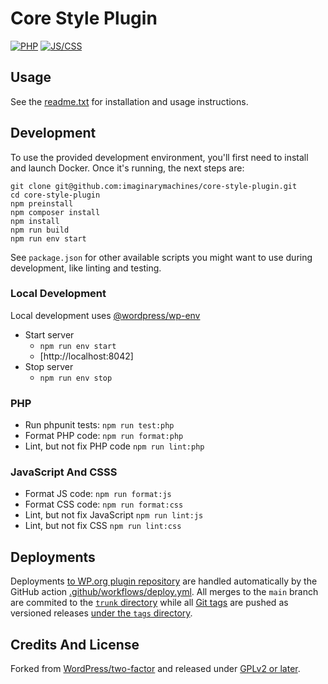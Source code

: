 # Core Style Plugin

[![PHP](https://github.com/imaginarymachines/core-style-plugin/actions/workflows/php.yml/badge.svg)](https://github.com/imaginarymachines/core-style-plugin/actions/workflows/php.yml)
[![JS/CSS](https://github.com/imaginarymachines/core-style-plugin/actions/workflows/js-css.yml/badge.svg)](https://github.com/imaginarymachines/core-style-plugin/actions/workflows/js-css.yml)


## Usage

See the [readme.txt](readme.txt) for installation and usage instructions.

## Development


To use the provided development environment, you'll first need to install and launch Docker. Once it's running, the next steps are:

```
git clone git@github.com:imaginarymachines/core-style-plugin.git
cd core-style-plugin
npm preinstall
npm composer install
npm install
npm run build
npm run env start
```

See `package.json` for other available scripts you might want to use during development, like linting and testing.

### Local Development

Local development uses [@wordpress/wp-env](https://developer.wordpress.org/block-editor/reference-guides/packages/packages-env/)

- Start server
	- `npm run env start`
	- [http://localhost:8042]
- Stop server
	- `npm run env stop`

### PHP

- Run phpunit tests:
	`npm run test:php`
- Format PHP code:
	`npm run format:php`
- Lint, but not fix PHP code
	`npm run lint:php`

### JavaScript And CSSS

- Format JS code:
	`npm run format:js`
- Format CSS code:
	`npm run format:css`
- Lint, but not fix JavaScript
	`npm run lint:js`
- Lint, but not fix CSS
	`npm run lint:css`

## Deployments

Deployments [to WP.org plugin repository](https://wordpress.org/plugins/two-factor/) are handled automatically by the GitHub action [.github/workflows/deploy.yml](.github/workflows/deploy.yml). All merges to the `main` branch are commited to the [`trunk` directory](https://plugins.trac.wordpress.org/browser/core-style-plugin/trunk) while all [Git tags](https://github.com/imaginarymachines/core-style-plugin/tags) are pushed as versioned releases [under the `tags` directory](https://plugins.trac.wordpress.org/browser/two-factor/tags).

## Credits And License

Forked from  [WordPress/two-factor](https://github.com/WordPress/two-factor/) and released under [GPLv2 or later](LICENSE.md).
